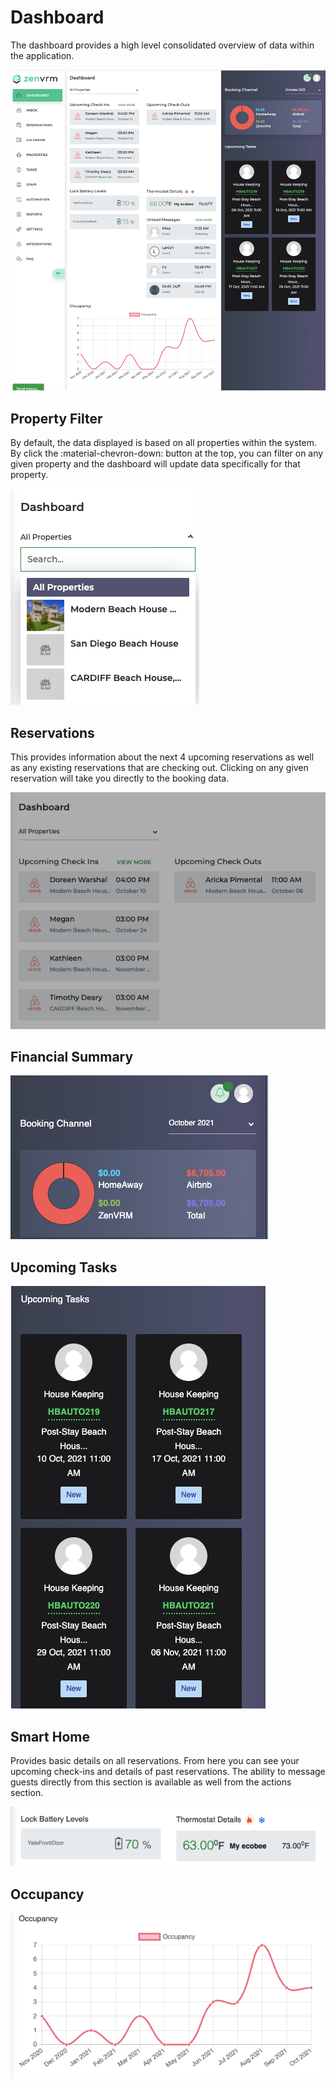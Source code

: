 # Dashboard
The dashboard provides a high level consolidated overview of data within the application.

![dashboard](images/dashboard_full.png)

## Property Filter
By default, the data displayed is based on all properties within the system. By click the :material-chevron-down: button at the top, you can filter on any given property and the dashboard will update data specifically for that property. 

![filter property](images/dashboard_filter_property.png)

## Reservations
This provides information about the next 4 upcoming reservations as well as any existing reservations that are checking out. Clicking on any given reservation will take you directly to the booking data.

![reservations](images/dashboard_reservations.png)


## Financial Summary

![finances](images/dashboard_finances.png)

## Upcoming Tasks

![tasks](images/dashboard_tasks.png)

## Smart Home
Provides basic details on all reservations. From here you can see your upcoming check-ins and details of past reservations. The ability to message guests directly from this section is available as well from the actions section.

![smart home](images/dashboard_smart.png)

## Occupancy

![occupancy](images/dashboard_occupancy.png)

